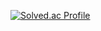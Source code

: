 [![Solved.ac Profile](http://mazassumnida.wtf/api/generate_badge?boj=csj1430)](https://solved.ac/csj1430)
